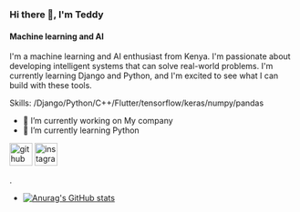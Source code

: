 ### Hi there 👋, I'm Teddy
#### Machine learning and AI


I'm a machine learning and AI enthusiast from Kenya. I'm passionate about developing intelligent systems that can solve real-world problems. I'm currently learning Django and Python, and I'm excited to see what I can build with these tools.

Skills:  /Django/Python/C++/Flutter/tensorflow/keras/numpy/pandas

- 🔭 I’m currently working on My company 
- 🌱 I’m currently learning Python 


[<img src='https://cdn.jsdelivr.net/npm/simple-icons@3.0.1/icons/github.svg' alt='github' height='40'>](https://github.com/lone971)  [<img src='https://cdn.jsdelivr.net/npm/simple-icons@3.0.1/icons/instagram.svg' alt='instagram' height='40'>](https://www.instagram.com/tedie,la/)  




.
- [![Anurag's GitHub stats](https://github-readme-stats.vercel.app/api?username=lone971)](https://github.com/anuraghazra/github-readme-stats)




